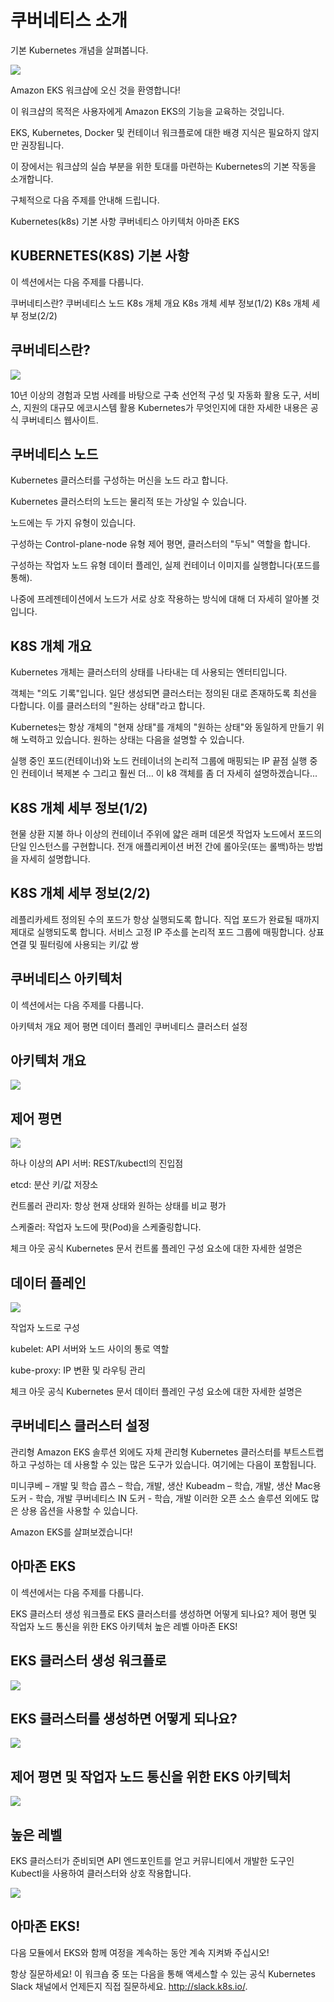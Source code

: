 # 쿠버네티스 소개

기본 Kubernetes 개념을 살펴봅니다.

![](./images/eks-product-page.png)

Amazon EKS 워크샵에 오신 것을 환영합니다!

이 워크샵의 목적은 사용자에게 Amazon EKS의 기능을 교육하는 것입니다.

EKS, Kubernetes, Docker 및 컨테이너 워크플로에 대한 배경 지식은 필요하지 않지만 권장됩니다.

이 장에서는 워크샵의 실습 부분을 위한 토대를 마련하는 Kubernetes의 기본 작동을 소개합니다.

구체적으로 다음 주제를 안내해 드립니다.

Kubernetes(k8s) 기본 사항
쿠버네티스 아키텍처
아마존 EKS

## KUBERNETES(K8S) 기본 사항
이 섹션에서는 다음 주제를 다룹니다.

쿠버네티스란?
쿠버네티스 노드
K8s 개체 개요
K8s 개체 세부 정보(1/2)
K8s 개체 세부 정보(2/2)

## 쿠버네티스란?
![](./images/what_is_k8s_new.png)

10년 이상의 경험과 모범 사례를 바탕으로 구축
선언적 구성 및 자동화 활용
도구, 서비스, 지원의 대규모 에코시스템 활용
Kubernetes가 무엇인지에 대한 자세한 내용은 공식 쿠버네티스 웹사이트.

## 쿠버네티스 노드
Kubernetes 클러스터를 구성하는 머신을 노드 라고 합니다.

Kubernetes 클러스터의 노드는 물리적 또는 가상일 수 있습니다.

노드에는 두 가지 유형이 있습니다.

구성하는 Control-plane-node 유형 제어 평면, 클러스터의 "두뇌" 역할을 합니다.

구성하는 작업자 노드 유형 데이터 플레인, 실제 컨테이너 이미지를 실행합니다(포드를 통해).

나중에 프레젠테이션에서 노드가 서로 상호 작용하는 방식에 대해 더 자세히 알아볼 것입니다.

## K8S 개체 개요
Kubernetes 개체는 클러스터의 상태를 나타내는 데 사용되는 엔터티입니다.

객체는 "의도 기록"입니다. 일단 생성되면 클러스터는 정의된 대로 존재하도록 최선을 다합니다. 이를 클러스터의 "원하는 상태"라고 합니다.

Kubernetes는 항상 개체의 "현재 상태"를 개체의 "원하는 상태"와 동일하게 만들기 위해 노력하고 있습니다. 원하는 상태는 다음을 설명할 수 있습니다.

실행 중인 포드(컨테이너)와 노드
컨테이너의 논리적 그룹에 매핑되는 IP 끝점
실행 중인 컨테이너 복제본 수
그리고 훨씬 더…
이 k8 객체를 좀 더 자세히 설명하겠습니다...

## K8S 개체 세부 정보(1/2)
현물 상환 지불
하나 이상의 컨테이너 주위에 얇은 래퍼
데몬셋
작업자 노드에서 포드의 단일 인스턴스를 구현합니다.
전개
애플리케이션 버전 간에 롤아웃(또는 롤백)하는 방법을 자세히 설명합니다.

## K8S 개체 세부 정보(2/2)
레플리카세트
정의된 수의 포드가 항상 실행되도록 합니다.
직업
포드가 완료될 때까지 제대로 실행되도록 합니다.
서비스
고정 IP 주소를 논리적 포드 그룹에 매핑합니다.
상표
연결 및 필터링에 사용되는 키/값 쌍

## 쿠버네티스 아키텍처
이 섹션에서는 다음 주제를 다룹니다.

아키텍처 개요
제어 평면
데이터 플레인
쿠버네티스 클러스터 설정

## 아키텍처 개요
![](./images/kubernetes-architecture.png)

## 제어 평면

![](./images/kubernetes-control-plain.png)

하나 이상의 API 서버: REST/kubectl의 진입점

etcd: 분산 키/값 저장소

컨트롤러 관리자: 항상 현재 상태와 원하는 상태를 비교 평가

스케줄러: 작업자 노드에 팟(Pod)을 스케줄링합니다.

체크 아웃 공식 Kubernetes 문서 컨트롤 플레인 구성 요소에 대한 자세한 설명은

## 데이터 플레인

![](./images/kubernetes-data-plain.png)

작업자 노드로 구성

kubelet: API 서버와 노드 사이의 통로 역할

kube-proxy: IP 변환 및 라우팅 관리

체크 아웃 공식 Kubernetes 문서 데이터 플레인 구성 요소에 대한 자세한 설명은

## 쿠버네티스 클러스터 설정
관리형 Amazon EKS 솔루션 외에도 자체 관리형 Kubernetes 클러스터를 부트스트랩하고 구성하는 데 사용할 수 있는 많은 도구가 있습니다. 여기에는 다음이 포함됩니다.

미니쿠베 – 개발 및 학습
콥스 – 학습, 개발, 생산
Kubeadm – 학습, 개발, 생산
Mac용 도커 - 학습, 개발
쿠버네티스 IN 도커 - 학습, 개발
이러한 오픈 소스 솔루션 외에도 많은 상용 옵션을 사용할 수 있습니다.

Amazon EKS를 살펴보겠습니다!

## 아마존 EKS
이 섹션에서는 다음 주제를 다룹니다.

EKS 클러스터 생성 워크플로
EKS 클러스터를 생성하면 어떻게 되나요?
제어 평면 및 작업자 노드 통신을 위한 EKS 아키텍처
높은 레벨
아마존 EKS!

## EKS 클러스터 생성 워크플로

![](./images/eks-customers.svg)

## EKS 클러스터를 생성하면 어떻게 되나요?

![](./images/eks-k8s-control-plane.svg)

## 제어 평면 및 작업자 노드 통신을 위한 EKS 아키텍처

![](./images/eks-architecture.svg)

## 높은 레벨
EKS 클러스터가 준비되면 API 엔드포인트를 얻고 커뮤니티에서 개발한 도구인 Kubectl을 사용하여 클러스터와 상호 작용합니다.

![](./images/eks-high-level.svg)

## 아마존 EKS!
다음 모듈에서 EKS와 함께 여정을 계속하는 동안 계속 지켜봐 주십시오!

항상 질문하세요! 이 워크숍 중 또는 다음을 통해 액세스할 수 있는 공식 Kubernetes Slack 채널에서 언제든지 직접 질문하세요. http://slack.k8s.io/.

